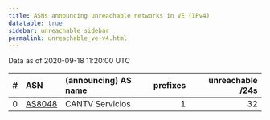 ```yaml
---
title: ASNs announcing unreachable networks in VE (IPv4)
datatable: true
sidebar: unreachable_sidebar
permalink: unreachable_ve-v4.html
---
```


Data as of 2020-09-18 11:20:00 UTC


<div class="datatable-begin"></div>

|   # | ASN                                  | (announcing) AS name   |   prefixes |   unreachable /24s |
|----:|:-------------------------------------|:-----------------------|-----------:|-------------------:|
|   0 | [AS8048](unreachable_AS8048-v4.html) | CANTV Servicios        |          1 |                 32 |

<div class="datatable-end"></div>